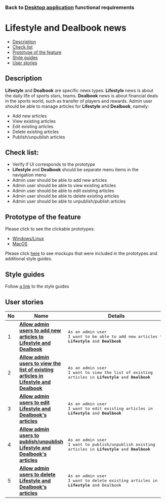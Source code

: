 ### Back to [Desktop application](/sports_hub_portal/desktop_application_features/desktop_application_features_list/README.md) functional requirements

# Lifestyle and Dealbook news

- [Description](#description)
- [Check list](#check-list)
- [Prototype of the feature](#prototype-of-the-feature)
- [Style guides](#style-guides)
- [User stories](#user-stories)

## Description

<b>Lifestyle</b> and <b>Dealbook</b> are specific news types. <b>Lifestyle</b> news is about the daily life of sports stars, teams.
<b>Dealbook</b> news is about financial deals in the sports world, such as transfer of players and rewards.
Admin user should be able to manage articles for <b>Lifestyle</b> and <b>Dealbook</b>, namely:
  - Add new articles
  - View existing articles
  - Edit existing articles
  - Delete existing articles
  - Publish/unpublish articles

## Check list:

  - Verify if UI corresponds to the prototype
  - <b>Lifestyle</b> and <b>Dealbook</b> should be separate menu items in the navigation menu
  - Admin user should be able to add new articles
  - Admin user should be able to view existing articles
  - Admin user should be able to edit existing articles
  - Admin user should be able to delete existing articles
  - Admin user should be able to unpublish/publish articles

## Prototype of the feature

Please click to see the clickable prototypes:
  - [Windows/Linux](https://www.figma.com/proto/gZBCqPcG3DbVNWLFnvJPq9/Manage-Articles?page-id=8843%3A2192&node-id=8843%3A5831&viewport=266%2C48%2C0.07&scaling=min-zoom&starting-point-node-id=8843%3A5831)
  - [MacOS](https://www.figma.com/proto/gZBCqPcG3DbVNWLFnvJPq9/Manage-Articles?page-id=0%3A1073&node-id=0%3A1104&viewport=266%2C48%2C0.07&scaling=min-zoom&starting-point-node-id=0%3A1104)

Please click [here](https://www.figma.com/file/gZBCqPcG3DbVNWLFnvJPq9/Manage-Articles?node-id=0%3A1073) to see mockups that were included in the prototypes and additional style guides.

## Style guides

Follow [a link](https://www.figma.com/proto/0zkkf5WC77OSpvyD6YXpFE/Style-guides?page-id=0%3A1&node-id=19%3A5368&viewport=266%2C48%2C0.54&scaling=min-zoom&starting-point-node-id=19%3A5368) to the style guides

## User stories

No           |      Name     |   Details
------------ | ------------- | -------------
1 |[**Allow admin users to add new articles to Lifestyle and Dealbook**](/sports_hub_portal/desktop_application_features/lifestyle_dealbook_news/user_stories/create_new_article/README.md)|<pre>As an admin user<br>I want to be able to add new articles to <b>Lifestyle</b> and <b>Dealbook</b></pre>
2 |[**Allow admin users to view the list of existing articles in Lifestyle and Dealbook**](/sports_hub_portal/desktop_application_features/lifestyle_dealbook_news/user_stories/admin_articles_list/README.md)|<pre>As an admin user<br>I want to view the list of existing articles in <b>Lifestyle</b> and <b>Dealbook</b></pre>
3 |[**Allow admin users to edit Lifestyle and Dealbook's articles**](/sports_hub_portal/desktop_application_features/lifestyle_dealbook_news/user_stories/edit_article/README.md)|<pre>As an admin user<br>I want to edit existing articles in <b>Lifestyle</b> and <b>Dealbook</b></pre>
4 |[**Allow admin users to publish/unpublish Lifestyle and Dealbook's articles**](/sports_hub_portal/desktop_application_features/lifestyle_dealbook_news/user_stories/publish_unpublish_article/README.md)|<pre>As an admin user<br>I want to publish/unpublish existing articles in <b>Lifestyle</b> and <b>Dealbook</b></pre>
5 |[**Allow admin users to delete Lifestyle and Dealbook's articles**](/sports_hub_portal/desktop_application_features/lifestyle_dealbook_news/user_stories/delete_article/README.md)|<pre>As an admin user<br>I want to delete existing articles in <b>Lifestyle</b> and Dealbook</pre>

